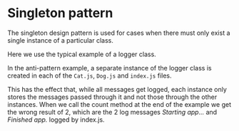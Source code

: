# Singleton pattern
The singleton design pattern is used for cases when there must only exist a single instance of a particular class.

Here we use the typical example of a logger class.

In the anti-pattern example, a separate instance of the logger class is created in each of the `Cat.js`, `Dog.js` and `index.js` files.

This has the effect that, while all messages get logged, each instance only stores the messages passed through it and not those through the other instances.
When we call the count method at the end of the example we get the wrong result of 2, which are the 2 log messages *Starting app...* and *Finished app.* logged by index.js.